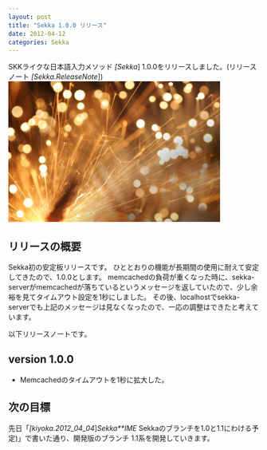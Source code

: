 ```yaml
---
layout: post
title: "Sekka 1.0.0 リリース"
date: 2012-04-12
categories: Sekka
---
```

SKKライクな日本語入力メソッド *[Sekka*] 1.0.0をリリースしました。(リリースノート *[Sekka.ReleaseNote*])
 ![img](/assets/images/iStock_000016378483XSmall.jpg)

## リリースの概要
Sekka初の安定板リリースです。
ひととおりの機能が長期間の使用に耐えて安定してきたので、1.0.0とします。
memcachedの負荷が重くなった時に、sekka-serverがmemcachedが落ちているというメッセージを返していたので、少し余裕を見てタイムアウト設定を1秒にしました。
その後、localhostでsekka-serverでも上記のメッセージは見なくなったので、一応の調整はできたと考えています。

以下リリースノートです。
## version 1.0.0
- Memcachedのタイムアウトを1秒に拡大した。

## 次の目標
先日「*[kiyoka.2012_04_04*]*Sekka**IME* Sekkaのブランチを1.0と1.1にわける予定)」で書いた通り、開発版のブランチ 1.1系を開発していきます。
